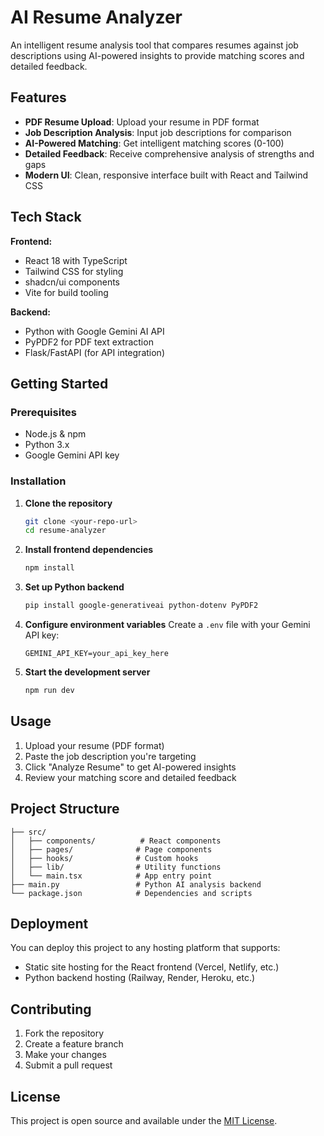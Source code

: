 # AI Resume Analyzer

An intelligent resume analysis tool that compares resumes against job descriptions using AI-powered insights to provide matching scores and detailed feedback.

## Features

- **PDF Resume Upload**: Upload your resume in PDF format
- **Job Description Analysis**: Input job descriptions for comparison
- **AI-Powered Matching**: Get intelligent matching scores (0-100)
- **Detailed Feedback**: Receive comprehensive analysis of strengths and gaps
- **Modern UI**: Clean, responsive interface built with React and Tailwind CSS

## Tech Stack

**Frontend:**

- React 18 with TypeScript
- Tailwind CSS for styling
- shadcn/ui components
- Vite for build tooling

**Backend:**

- Python with Google Gemini AI API
- PyPDF2 for PDF text extraction
- Flask/FastAPI (for API integration)

## Getting Started

### Prerequisites

- Node.js & npm
- Python 3.x
- Google Gemini API key

### Installation

1. **Clone the repository**

   ```bash
   git clone <your-repo-url>
   cd resume-analyzer
   ```

2. **Install frontend dependencies**

   ```bash
   npm install
   ```

3. **Set up Python backend**

   ```bash
   pip install google-generativeai python-dotenv PyPDF2
   ```

4. **Configure environment variables**
   Create a `.env` file with your Gemini API key:

   ```
   GEMINI_API_KEY=your_api_key_here
   ```

5. **Start the development server**
   ```bash
   npm run dev
   ```

## Usage

1. Upload your resume (PDF format)
2. Paste the job description you're targeting
3. Click "Analyze Resume" to get AI-powered insights
4. Review your matching score and detailed feedback

## Project Structure

```
├── src/
│   ├── components/          # React components
│   ├── pages/              # Page components
│   ├── hooks/              # Custom hooks
│   ├── lib/                # Utility functions
│   └── main.tsx            # App entry point
├── main.py                 # Python AI analysis backend
└── package.json            # Dependencies and scripts
```

## Deployment

You can deploy this project to any hosting platform that supports:

- Static site hosting for the React frontend (Vercel, Netlify, etc.)
- Python backend hosting (Railway, Render, Heroku, etc.)

## Contributing

1. Fork the repository
2. Create a feature branch
3. Make your changes
4. Submit a pull request

## License

This project is open source and available under the [MIT License](LICENSE).
